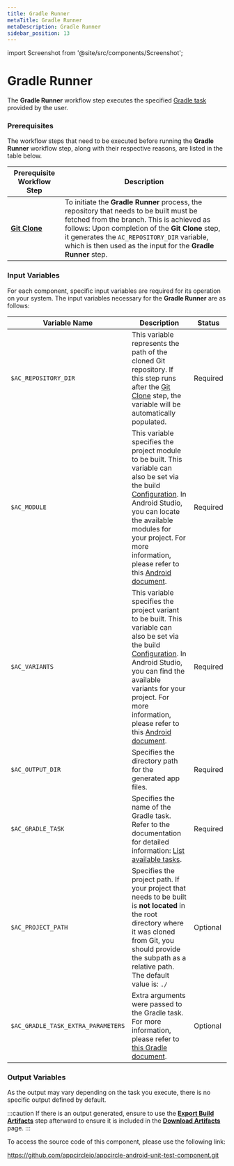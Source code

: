 ```yaml
---
title: Gradle Runner
metaTitle: Gradle Runner
metaDescription: Gradle Runner
sidebar_position: 13
---
```


import Screenshot from '@site/src/components/Screenshot';

# Gradle Runner

The **Gradle Runner** workflow step executes the specified [Gradle task](https://docs.gradle.org/current/userguide/tutorial_using_tasks.html) provided by the user.

### Prerequisites

The workflow steps that need to be executed before running the **Gradle Runner** workflow step, along with their respective reasons, are listed in the table below.

| Prerequisite Workflow Step                      | Description                                     |
|-------------------------------------------------|-------------------------------------------------|
| [**Git Clone**](https://docs.appcircle.io/workflows/common-workflow-steps/#git-clone) | To initiate the **Gradle Runner** process, the repository that needs to be built must be fetched from the branch. This is achieved as follows: Upon completion of the **Git Clone** step, it generates the `AC_REPOSITORY_DIR` variable, which is then used as the input for the **Gradle Runner** step. |

<Screenshot url='https://cdn.appcircle.io/docs/assets/android-workflow-components-gradle-runner_1.png'/>

### Input Variables
For each component, specific input variables are required for its operation on your system. The input variables necessary for the **Gradle Runner** are as follows:

<Screenshot url='https://cdn.appcircle.io/docs/assets/android-workflow-components-gradle-runner_2.png' />

| Variable Name                     | Description                                    | Status |
|-----------------------------------|------------------------------------------------|--------|
| `$AC_REPOSITORY_DIR`              | This variable represents the path of the cloned Git repository. If this step runs after the [Git Clone](https://docs.appcircle.io/workflows/common-workflow-steps/#git-clone) step, the variable will be automatically populated. | Required |
| `$AC_MODULE`                      | This variable specifies the project module to be built. This variable can also be set via the build [Configuration](https://docs.appcircle.io/build/build-profile-configuration/). In Android Studio, you can locate the available modules for your project. For more information, please refer to this [Android document](https://developer.android.com/studio/projects#ApplicationModules). | Required |
| `$AC_VARIANTS`                    | This variable specifies the project variant to be built. This variable can also be set via the build [Configuration](https://docs.appcircle.io/build/build-profile-configuration/). In Android Studio, you can find the available variants for your project. For more information, please refer to this [Android document](https://developer.android.com/build/build-variants). | Required |
| `$AC_OUTPUT_DIR`                  | Specifies the directory path for the generated app files. | Required |
| `$AC_GRADLE_TASK`                 | Specifies the name of the Gradle task. Refer to the documentation for detailed information: [List available tasks](https://docs.gradle.org/current/userguide/tutorial_using_tasks.html#list_available_tasks). | Required |
| `$AC_PROJECT_PATH`                | Specifies the project path. If your project that needs to be built is **not located** in the root directory where it was cloned from Git, you should provide the subpath as a relative path. The default value is: `./` | Optional |
| `$AC_GRADLE_TASK_EXTRA_PARAMETERS`| Extra arguments were passed to the Gradle task. For more information, please refer to [this Gradle document](https://docs.gradle.org/current/userguide/writing_build_scripts.html#sec:extra_properties). | Optional |

### Output Variables
As the output may vary depending on the task you execute, there is no specific output defined by default.

:::caution
 If there is an output generated, ensure to use the [**Export Build Artifacts**](https://docs.appcircle.io/workflows/common-workflow-steps#export-build-artifacts) step afterward to ensure it is included in the [**Download Artifacts**](https://docs.appcircle.io/workflows/common-workflow-steps/export-build-artifacts/#download-exported-artifacts) page.
:::

To access the source code of this component, please use the following link:

https://github.com/appcircleio/appcircle-android-unit-test-component.git